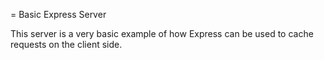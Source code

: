 = Basic Express Server

This server is a very basic example of how Express can be used to cache requests on the client side.

